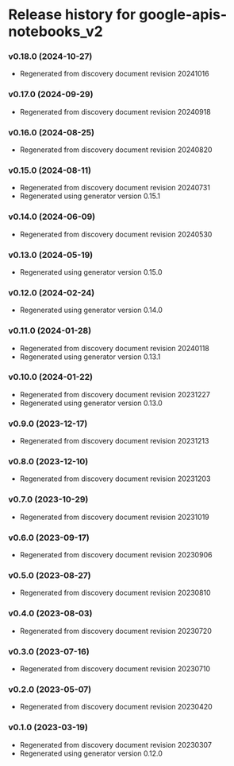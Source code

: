 # Release history for google-apis-notebooks_v2

### v0.18.0 (2024-10-27)

* Regenerated from discovery document revision 20241016

### v0.17.0 (2024-09-29)

* Regenerated from discovery document revision 20240918

### v0.16.0 (2024-08-25)

* Regenerated from discovery document revision 20240820

### v0.15.0 (2024-08-11)

* Regenerated from discovery document revision 20240731
* Regenerated using generator version 0.15.1

### v0.14.0 (2024-06-09)

* Regenerated from discovery document revision 20240530

### v0.13.0 (2024-05-19)

* Regenerated using generator version 0.15.0

### v0.12.0 (2024-02-24)

* Regenerated using generator version 0.14.0

### v0.11.0 (2024-01-28)

* Regenerated from discovery document revision 20240118
* Regenerated using generator version 0.13.1

### v0.10.0 (2024-01-22)

* Regenerated from discovery document revision 20231227
* Regenerated using generator version 0.13.0

### v0.9.0 (2023-12-17)

* Regenerated from discovery document revision 20231213

### v0.8.0 (2023-12-10)

* Regenerated from discovery document revision 20231203

### v0.7.0 (2023-10-29)

* Regenerated from discovery document revision 20231019

### v0.6.0 (2023-09-17)

* Regenerated from discovery document revision 20230906

### v0.5.0 (2023-08-27)

* Regenerated from discovery document revision 20230810

### v0.4.0 (2023-08-03)

* Regenerated from discovery document revision 20230720

### v0.3.0 (2023-07-16)

* Regenerated from discovery document revision 20230710

### v0.2.0 (2023-05-07)

* Regenerated from discovery document revision 20230420

### v0.1.0 (2023-03-19)

* Regenerated from discovery document revision 20230307
* Regenerated using generator version 0.12.0

